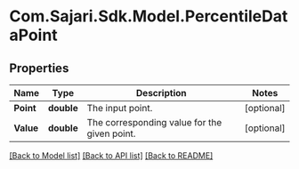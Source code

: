# Com.Sajari.Sdk.Model.PercentileDataPoint
## Properties

Name | Type | Description | Notes
------------ | ------------- | ------------- | -------------
**Point** | **double** | The input point. | [optional] 
**Value** | **double** | The corresponding value for the given point. | [optional] 

[[Back to Model list]](../README.md#documentation-for-models) [[Back to API list]](../README.md#documentation-for-api-endpoints) [[Back to README]](../README.md)

